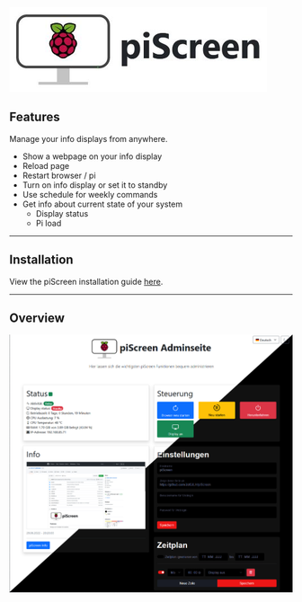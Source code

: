 ![piScreen](https://raw.githubusercontent.com/Jet0JLH/piScreen/gh-pages/img/piScreenBanner.jpg)

## Features 

Manage your info displays from anywhere.

  * Show a webpage on your info display
  * Reload page
  * Restart browser / pi
  * Turn on info display or set it to standby
  * Use schedule for weekly commands
  * Get info about current state of your system
    * Display status
    * Pi load

***

## Installation
View the piScreen installation guide [here](https://github.com/Jet0JLH/piScreen/wiki/Installation-guide).

***

## Overview
![piScreen](https://raw.githubusercontent.com/Jet0JLH/piScreen/gh-pages/img/piScreen_pageAdmin_v1.4.0.JPG)
